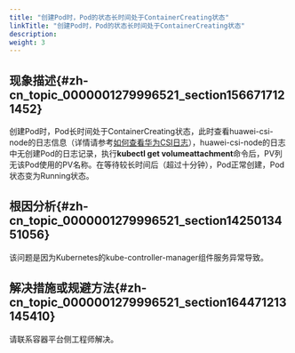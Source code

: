 ```yaml
---
title: "创建Pod时，Pod的状态长时间处于ContainerCreating状态"
linkTitle: "创建Pod时，Pod的状态长时间处于ContainerCreating状态"
description: 
weight: 3
---
```


## 现象描述{#zh-cn_topic_0000001279996521_section1566717121452}

创建Pod时，Pod长时间处于ContainerCreating状态，此时查看huawei-csi-node的日志信息（详情请参考[如何查看华为CSI日志](/v4.5.0/common-operations/collecting-information/viewing-huawei-csi-logs)），huawei-csi-node的日志中无创建Pod的日志记录，执行**kubectl get volumeattachment**命令后，PV列无该Pod使用的PV名称。在等待较长时间后（超过十分钟），Pod正常创建，Pod状态变为Running状态。

## 根因分析{#zh-cn_topic_0000001279996521_section1425013451056}

该问题是因为Kubernetes的kube-controller-manager组件服务异常导致。

## 解决措施或规避方法{#zh-cn_topic_0000001279996521_section164471213145410}

请联系容器平台侧工程师解决。


